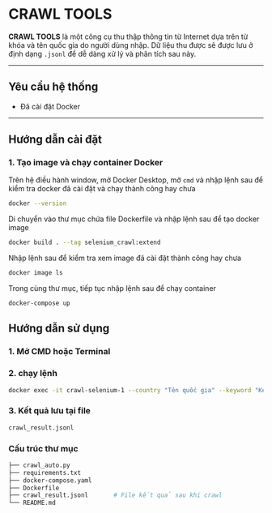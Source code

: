 # CRAWL TOOLS

**CRAWL TOOLS** là một công cụ thu thập thông tin từ Internet dựa trên từ khóa và tên quốc gia do người dùng nhập. Dữ liệu thu được sẽ được lưu ở định dạng `.jsonl` để dễ dàng xử lý và phân tích sau này.

---

## Yêu cầu hệ thống

- Đã cài đặt Docker

---

## Hướng dẫn cài đặt

### 1. Tạo image và chạy container Docker

Trên hệ điều hành window, mở Docker Desktop, mở `cmd` và nhập lệnh sau để kiểm tra docker đã cài đặt và chạy thành công hay chưa
```bash
docker --version
```
Di chuyển vào thư mục chứa file Dockerfile và nhập lệnh sau để tạo docker image
```bash
docker build . --tag selenium_crawl:extend
```
Nhập lệnh sau để kiểm tra xem image đã cài đặt thành công hay chưa
```bash
docker image ls
```
Trong cùng thư mục, tiếp tục nhập lệnh sau để chạy container
```bash
docker-compose up
```

## Hướng dẫn sử dụng
### 1. Mở CMD hoặc Terminal
### 2. chạy lệnh
```bash
docker exec -it crawl-selenium-1 --country "Tên quốc gia" --keyword "Keyword muốn tìm kiếm"
```
### 3. Kết quả lưu tại file 
```bash
crawl_result.jsonl
```
### Cấu trúc thư mục
```bash
├── crawl_auto.py
├── requirements.txt
├── docker-compose.yaml
├── Dockerfile
├── crawl_result.jsonl       # File kết quả sau khi crawl
└── README.md
```

